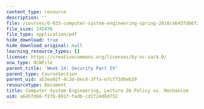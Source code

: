 ```yaml
---
content_type: resource
description: ''
file: /courses/6-033-computer-system-engineering-spring-2018/a645fd66f27b801ffadbcd1f24d0d752_MIT6_033S18lec26.pdf
file_size: 245476
file_type: application/pdf
hide_download: true
hide_download_original: null
learning_resource_types: []
license: https://creativecommons.org/licenses/by-nc-sa/4.0/
ocw_type: OCWFile
parent_title: 'Week 14: Security Part IV'
parent_type: CourseSection
parent_uid: a53ea92f-4c3d-bec4-3ffa-e7cf73d6eb29
resourcetype: Document
title: Computer System Engineering, Lecture 26 Policy vs. Mechanism
uid: a645fd66-f27b-801f-fadb-cd1f24d0d752
---
```

